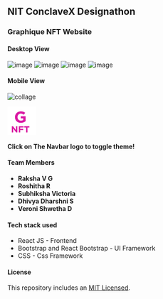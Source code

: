## **NIT ConclaveX Designathon**

### **Graphique NFT Website**

#### **Desktop View**
![image](https://user-images.githubusercontent.com/67852219/156911091-11cb016c-6bd2-4f8c-ad91-a3743d6812f8.png)
![image](https://user-images.githubusercontent.com/67852219/156911216-efeacc62-6bcb-4018-a1f1-ee2362307c13.png)
![image](https://user-images.githubusercontent.com/67852219/156911104-86607e04-a61b-44d4-bee5-254ea14ade4d.png)
![image](https://user-images.githubusercontent.com/67852219/156911169-661baaad-8010-489b-8ebb-dba41e5a6b70.png)

#### **Mobile View** 

![collage](https://user-images.githubusercontent.com/67852344/156911230-74ef3185-bdf8-4a77-8514-f7be617c9063.jpg)




![image](/public/logo.svg)

**Click on The Navbar logo to toggle theme!**

#### **Team Members**

- **Raksha V G**
- **Roshitha R**
- **Subhiksha Victoria**
- **Dhivya Dharshni S**
- **Veroni Shwetha D**

#### **Tech stack used**

- React JS - Frontend
- Bootstrap and React Bootstrap - UI Framework
- CSS - Css Framework

#### **License**

This repository includes an [MIT Licensed](https://github.com/Raksha001/graphique-nft/blob/main/LICENSE).
